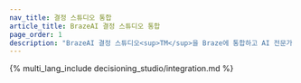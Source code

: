 ```yaml
---
nav_title: 결정 스튜디오 통합
article_title: BrazeAI 결정 스튜디오 통합
page_order: 1
description: "BrazeAI 결정 스튜디오<sup>TM</sup>을 Braze에 통합하고 AI 전문가 서비스 팀과 협력하여 1:1 의사 결정을 적용하는 에이전트를 구축하여 주요 비즈니스 지표를 개선하는 방법을 배우십시오."
---
```


{% multi_lang_include decisioning_studio/integration.md %}
